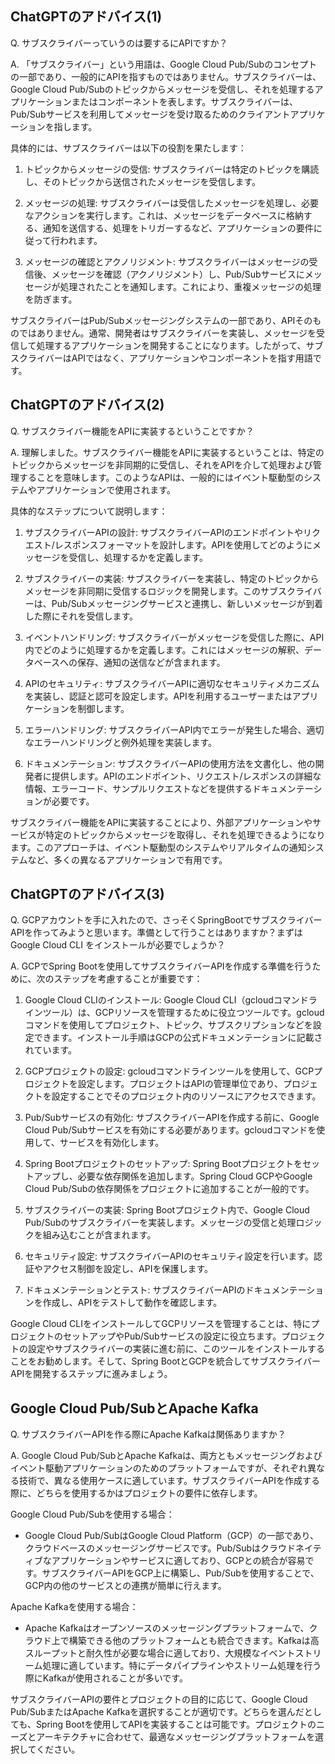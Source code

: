 ## ChatGPTのアドバイス(1)

Q. サブスクライバーっていうのは要するにAPIですか？

A. 「サブスクライバー」という用語は、Google Cloud Pub/Subのコンセプトの一部であり、一般的にAPIを指すものではありません。サブスクライバーは、Google Cloud Pub/Subのトピックからメッセージを受信し、それを処理するアプリケーションまたはコンポーネントを表します。サブスクライバーは、Pub/Subサービスを利用してメッセージを受け取るためのクライアントアプリケーションを指します。

具体的には、サブスクライバーは以下の役割を果たします：

1. トピックからメッセージの受信: サブスクライバーは特定のトピックを購読し、そのトピックから送信されたメッセージを受信します。

2. メッセージの処理: サブスクライバーは受信したメッセージを処理し、必要なアクションを実行します。これは、メッセージをデータベースに格納する、通知を送信する、処理をトリガーするなど、アプリケーションの要件に従って行われます。

3. メッセージの確認とアクノリジメント: サブスクライバーはメッセージの受信後、メッセージを確認（アクノリジメント）し、Pub/Subサービスにメッセージが処理されたことを通知します。これにより、重複メッセージの処理を防ぎます。

サブスクライバーはPub/Subメッセージングシステムの一部であり、APIそのものではありません。通常、開発者はサブスクライバーを実装し、メッセージを受信して処理するアプリケーションを開発することになります。したがって、サブスクライバーはAPIではなく、アプリケーションやコンポーネントを指す用語です。

## ChatGPTのアドバイス(2)

Q. サブスクライバー機能をAPIに実装するということですか？

A. 理解しました。サブスクライバー機能をAPIに実装するということは、特定のトピックからメッセージを非同期的に受信し、それをAPIを介して処理および管理することを意味します。このようなAPIは、一般的にはイベント駆動型のシステムやアプリケーションで使用されます。

具体的なステップについて説明します：

1. サブスクライバーAPIの設計: サブスクライバーAPIのエンドポイントやリクエスト/レスポンスフォーマットを設計します。APIを使用してどのようにメッセージを受信し、処理するかを定義します。

2. サブスクライバーの実装: サブスクライバーを実装し、特定のトピックからメッセージを非同期に受信するロジックを開発します。このサブスクライバーは、Pub/Subメッセージングサービスと連携し、新しいメッセージが到着した際にそれを受信します。

3. イベントハンドリング: サブスクライバーがメッセージを受信した際に、API内でどのように処理するかを定義します。これにはメッセージの解釈、データベースへの保存、通知の送信などが含まれます。

4. APIのセキュリティ: サブスクライバーAPIに適切なセキュリティメカニズムを実装し、認証と認可を設定します。APIを利用するユーザーまたはアプリケーションを制御します。

5. エラーハンドリング: サブスクライバーAPI内でエラーが発生した場合、適切なエラーハンドリングと例外処理を実装します。

6. ドキュメンテーション: サブスクライバーAPIの使用方法を文書化し、他の開発者に提供します。APIのエンドポイント、リクエスト/レスポンスの詳細な情報、エラーコード、サンプルリクエストなどを提供するドキュメンテーションが必要です。

サブスクライバー機能をAPIに実装することにより、外部アプリケーションやサービスが特定のトピックからメッセージを取得し、それを処理できるようになります。このアプローチは、イベント駆動型のシステムやリアルタイムの通知システムなど、多くの異なるアプリケーションで有用です。

## ChatGPTのアドバイス(3)

Q. GCPアカウントを手に入れたので、さっそくSpringBootでサブスクライバーAPIを作ってみようと思います。準備として行うことはありますか？まずはGoogle Cloud CLI をインストールが必要でしょうか？

A. GCPでSpring Bootを使用してサブスクライバーAPIを作成する準備を行うために、次のステップを考慮することが重要です：

1. Google Cloud CLIのインストール: Google Cloud CLI（gcloudコマンドラインツール）は、GCPリソースを管理するために役立つツールです。gcloudコマンドを使用してプロジェクト、トピック、サブスクリプションなどを設定できます。インストール手順はGCPの公式ドキュメンテーションに記載されています。

2. GCPプロジェクトの設定: gcloudコマンドラインツールを使用して、GCPプロジェクトを設定します。プロジェクトはAPIの管理単位であり、プロジェクトを設定することでそのプロジェクト内のリソースにアクセスできます。

3. Pub/Subサービスの有効化: サブスクライバーAPIを作成する前に、Google Cloud Pub/Subサービスを有効にする必要があります。gcloudコマンドを使用して、サービスを有効化します。

4. Spring Bootプロジェクトのセットアップ: Spring Bootプロジェクトをセットアップし、必要な依存関係を追加します。Spring Cloud GCPやGoogle Cloud Pub/Subの依存関係をプロジェクトに追加することが一般的です。

5. サブスクライバーの実装: Spring Bootプロジェクト内で、Google Cloud Pub/Subのサブスクライバーを実装します。メッセージの受信と処理ロジックを組み込むことが含まれます。

6. セキュリティ設定: サブスクライバーAPIのセキュリティ設定を行います。認証やアクセス制御を設定し、APIを保護します。

7. ドキュメンテーションとテスト: サブスクライバーAPIのドキュメンテーションを作成し、APIをテストして動作を確認します。

Google Cloud CLIをインストールしてGCPリソースを管理することは、特にプロジェクトのセットアップやPub/Subサービスの設定に役立ちます。プロジェクトの設定やサブスクライバーの実装に進む前に、このツールをインストールすることをお勧めします。そして、Spring BootとGCPを統合してサブスクライバーAPIを開発するステップに進みましょう。

## Google Cloud Pub/SubとApache Kafka

Q. サブスクライバーAPIを作る際にApache Kafkaは関係ありますか？

A. Google Cloud Pub/SubとApache Kafkaは、両方ともメッセージングおよびイベント駆動アプリケーションのためのプラットフォームですが、それぞれ異なる技術で、異なる使用ケースに適しています。サブスクライバーAPIを作成する際に、どちらを使用するかはプロジェクトの要件に依存します。

Google Cloud Pub/Subを使用する場合：
- Google Cloud Pub/SubはGoogle Cloud Platform（GCP）の一部であり、クラウドベースのメッセージングサービスです。Pub/Subはクラウドネイティブなアプリケーションやサービスに適しており、GCPとの統合が容易です。サブスクライバーAPIをGCP上に構築し、Pub/Subを使用することで、GCP内の他のサービスとの連携が簡単に行えます。

Apache Kafkaを使用する場合：
- Apache Kafkaはオープンソースのメッセージングプラットフォームで、クラウド上で構築できる他のプラットフォームとも統合できます。Kafkaは高スループットと耐久性が必要な場合に適しており、大規模なイベントストリーム処理に適しています。特にデータパイプラインやストリーム処理を行う際にKafkaが使用されることが多いです。

サブスクライバーAPIの要件とプロジェクトの目的に応じて、Google Cloud Pub/SubまたはApache Kafkaを選択することが適切です。どちらを選んだとしても、Spring Bootを使用してAPIを実装することは可能です。プロジェクトのニーズとアーキテクチャに合わせて、最適なメッセージングプラットフォームを選択してください。
